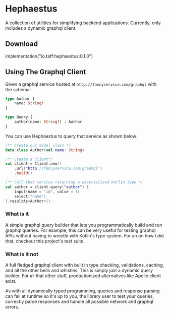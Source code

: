 # Hephaestus

A collection of utilities for simplifying backend applications. Currently, only includes a dynamic graphql client.

## Download

implementation("io.taff:hephaestus:0.1.0")

## Using The Graphql Client

Given a graphql service hosted at `http://fancyservice.com/graphql` with the schema:
```graphql
type Author {
    name: String!
}

type Query {
    author(name: String!) : Author
}
```

You can use Hephaestus to query that service as shown below:
```kotlin
/** Create our model class */
data class Author(val name: String)

/** Create a client*/
val client = Client.new()
    .url("http://fancyservice.com/graphql")
    .build()

/** Call that service returning a deserialized Kotlin type */
val author = client.query("author") {
    input(name = "id", value = 1)
    select("name")
}.resultAs<Author>()
```
### What is it
A simple graphql query builder that lets you programmatically build and run graphql queries. For example, 
this can be very useful for testing graphql APIs without having to wrestle with Kotlin's type system. For an 
on how I did that, checkout this project's test suite.

### What is it not
A full fledged graphql client with built in type checking, validations, caching, and all the other bells and
whistles. This is simply just a dynamic query builder. For all that other stuff, productionized alternatives
like Apollo client exist.

As with all dynamically typed programming, queries and response parsing can fail at runtime so it's up to you,
the library user to test your queries, correctly parse responses and handle all possible network and graphql 
errors.

